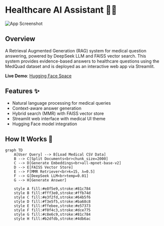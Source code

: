 # Healthcare AI Assistant 🤖💊

![App Screenshot](https://huggingface.co/spaces/Sheryar1998/HealthCare_QA_System/assets/qa-system-screenshot.PNG)  


## Overview
A Retrieval Augmented Generation (RAG) system for medical question answering, powered by DeepSeek LLM and FAISS vector search. This system provides evidence-based answers to healthcare questions using the MedQuad dataset and is deployed as an interactive web app via Streamlit.

**Live Demo**: [Hugging Face Space](https://sheryar1998-healthcare-qa-system.hf.space)

## Features ✨
- Natural language processing for medical queries
- Context-aware answer generation
- Hybrid search (MMR) with FAISS vector store
- Streamlit web interface with medical UI theme
- Hugging Face model integration

## How It Works 🧪
```mermaid
graph TD
    A[User Query] --> B[Load Medical CSV Data]
    B --> C[Split Documents<br>chunk_size=2000]
    C --> D[Generate Embeddings<br>all-mpnet-base-v2]
    D --> E[FAISS Vector Store]
    E --> F[MMR Retriever<br>k=15, λ=0.5]
    F --> G[DeepSeek LLM<br>temp=0.01]
    G --> H[Generate Answer]
    
    style A fill:#e8f5e9,stroke:#81c784
    style B fill:#fff3e0,stroke:#ffb74d
    style C fill:#e3f2fd,stroke:#64b5f6
    style D fill:#f3e5f5,stroke:#ba68c8
    style E fill:#ffebee,stroke:#e57373
    style F fill:#f0f4c3,stroke:#dce775
    style G fill:#c8e6c9,stroke:#81c784
    style H fill:#b2dfdb,stroke:#4db6ac
